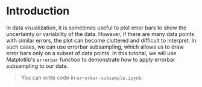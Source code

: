# Introduction

In data visualization, it is sometimes useful to plot error bars to show the uncertainty or variability of the data. However, if there are many data points with similar errors, the plot can become cluttered and difficult to interpret. In such cases, we can use errorbar subsampling, which allows us to draw error bars only on a subset of data points. In this tutorial, we will use Matplotlib's `errorbar` function to demonstrate how to apply errorbar subsampling to our data.

> You can write code in `errorbar-subsample.ipynb`.
